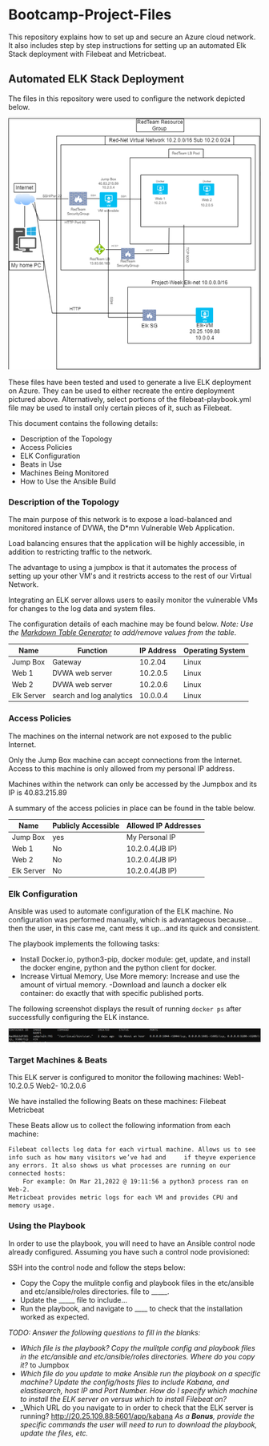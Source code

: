 # Bootcamp-Project-Files
This repository explains how to set up and secure an Azure cloud network. It also includes step by step instructions for setting up an automated Elk Stack deployment with Filebeat and Metricbeat.


## Automated ELK Stack Deployment

The files in this repository were used to configure the network depicted below.

![Network Diagram](Diagram/AzureNetworkDiagram.PNG)

These files have been tested and used to generate a live ELK deployment on Azure. They can be used to either recreate the entire deployment pictured above. Alternatively, select portions of the filebeat-playbook.yml file may be used to install only certain pieces of it, such as Filebeat.

This document contains the following details:
- Description of the Topology
- Access Policies
- ELK Configuration
 - Beats in Use
 - Machines Being Monitored
- How to Use the Ansible Build


### Description of the Topology

The main purpose of this network is to expose a load-balanced and monitored instance of DVWA, the D*mn Vulnerable Web Application.

Load balancing ensures that the application will be highly accessible, in addition to restricting traffic to the network.

The advantage to using a jumpbox is that it automates the process of setting up your other VM's and it restricts access to the rest of our Virtual Network. 

Integrating an ELK server allows users to easily monitor the vulnerable VMs for changes to the log data and system files.

The configuration details of each machine may be found below.
_Note: Use the [Markdown Table Generator](http://www.tablesgenerator.com/markdown_tables) to add/remove values from the table_.

| Name       | Function                 | IP Address | Operating System |
|------------|--------------------------|------------|------------------|
| Jump Box   | Gateway                  | 10.2.04    | Linux            |
| Web 1      | DVWA web server          | 10.2.0.5   | Linux            |
| Web 2      | DVWA web server          | 10.2.0.6   | Linux            |
| Elk Server | search and log analytics | 10.0.0.4   | Linux            |

### Access Policies

The machines on the internal network are not exposed to the public Internet. 

Only the Jump Box machine can accept connections from the Internet. Access to this machine is only allowed from my personal IP address.

Machines within the network can only be accessed by the Jumpbox and its IP is 40.83.215.89

A summary of the access policies in place can be found in the table below.

| Name       | Publicly Accessible | Allowed IP Addresses |
|------------|---------------------|----------------------|
| Jump Box   | yes                 | My Personal IP       |
| Web 1      | No                  | 10.2.0.4(JB IP)      |
| Web 2      | No                  | 10.2.0.4(JB IP)      |
| Elk Server | No                  | 10.2.0.4(JB IP)      |

### Elk Configuration

Ansible was used to automate configuration of the ELK machine. No configuration was performed manually, which is advantageous because… then the user, in this case me, cant mess it up...and its quick and consistent.

The playbook implements the following tasks:

- Install Docker.io, python3-pip, docker module: get, update, and install the docker engine, python and the python client for docker.
- Increase Virtual Memory, Use More memory: Increase and use the amount of virtual memory.
-Download and launch a docker elk container: do exactly that with specific published ports. 

The following screenshot displays the result of running `docker ps` after successfully configuring the ELK instance.

![Docker ps](Images/docker_ps_output.png)

### Target Machines & Beats
This ELK server is configured to monitor the following machines:
	Web1- 10.2.0.5
	Web2- 10.2.0.6

We have installed the following Beats on these machines:
	Filebeat
	Metricbeat

These Beats allow us to collect the following information from each machine:
	
	Filebeat collects log data for each virtual machine. Allows us to see info such as how many visitors we’ve had and 	   if theyve experience any errors. It also shows us what processes are running on our connected hosts:
        For example: On Mar 21,2022 @ 19:11:56 a python3 process ran on Web-2.
	Metricbeat provides metric logs for each VM and provides CPU and memory usage.

### Using the Playbook
In order to use the playbook, you will need to have an Ansible control node already configured. Assuming you have such a control node provisioned: 

SSH into the control node and follow the steps below:
- Copy the Copy the mulitple config and playbook files in the etc/ansible and etc/ansible/roles directories. file to _____.
- Update the _____ file to include...
- Run the playbook, and navigate to ____ to check that the installation worked as expected.

_TODO: Answer the following questions to fill in the blanks:_
- _Which file is the playbook? Copy the mulitple config and playbook files in the etc/ansible and etc/ansible/roles directories.
 Where do you copy it?_ to Jumpbox 
- _Which file do you update to make Ansible run the playbook on a specific machine?
Update the config/hosts files to include Kabana, and elastisearch, host IP and Port Number.
 How do I specify which machine to install the ELK server on versus which to install Filebeat on?_ 
- _Which URL do you navigate to in order to check that the ELK server is running?
   http://20.25.109.88:5601/app/kabana
_As a **Bonus**, provide the specific commands the user will need to run to download the playbook, update the files, etc._
